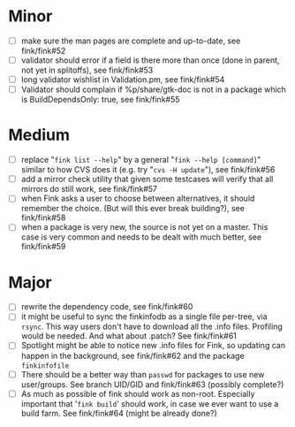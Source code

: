 Minor
=====

- [ ] make sure the man pages are complete and up-to-date, see fink/fink#52
- [ ] validator should error if a field is there more than once (done in parent, not yet in splitoffs), see fink/fink#53
- [ ] long validator wishlist in Validation.pm, see fink/fink#54
- [ ] Validator should complain if %p/share/gtk-doc is not in a package which is BuildDependsOnly: true, see fink/fink#55

Medium
======

- [ ] replace "`fink list --help`" by a general "`fink --help [command]`" similar to how CVS does it (e.g. try "`cvs -H update`"), see fink/fink#56
- [ ] add a mirror check utility that given some testcases will verify that all mirrors do still work, see fink/fink#57
- [ ] when Fink asks a user to choose between alternatives, it should remember the choice. (But will this ever break building?), see fink/fink#58
- [ ] when a package is very new, the source is not yet on a master. This case is very common and needs to be dealt with much better, see fink/fink#59

Major
=====
- [ ] rewrite the dependency code, see fink/fink#60
- [ ] it might be useful to sync the finkinfodb as a single file per-tree, via `rsync`. This way users don't have to download all the .info files. Profiling would be needed. And what about .patch? See fink/fink#61
- [ ] Spotlight might be able to notice new .info files for Fink, so updating can happen in the background, see fink/fink#62 and the package `finkinfofile`
- [ ] There should be a better way than `passwd` for packages to use new user/groups. See branch UID/GID and fink/fink#63 (possibly complete?)
- [ ] As much as possible of fink should work as non-root. Especially important that '`fink build`' should work, in case we ever want to use a build farm. See fink/fink#64 (might be already done?)
